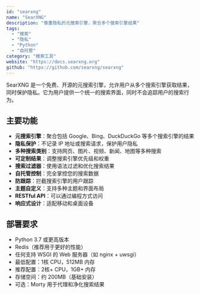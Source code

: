 ```yaml
---
id: "searxng"
name: "SearXNG"
description: "尊重隐私的元搜索引擎，聚合多个搜索引擎结果"
tags:
  - "搜索"
  - "隐私"
  - "Python"
  - "自托管"
category: "搜索工具"
website: "https://docs.searxng.org"
github: "https://github.com/searxng/searxng"
---
```


SearXNG 是一个免费、开源的元搜索引擎，允许用户从多个搜索引擎获取结果，同时保护隐私。它为用户提供一个统一的搜索界面，同时不会追踪用户的搜索行为。

## 主要功能

- **元搜索引擎**：聚合包括 Google、Bing、DuckDuckGo 等多个搜索引擎的结果
- **隐私保护**：不记录 IP 地址或搜索请求，保护用户隐私
- **多种搜索类别**：支持网页、图片、视频、新闻、地图等多种搜索
- **可定制结果**：调整搜索引擎优先级和权重
- **搜索过滤器**：使用语法过滤和优化搜索结果
- **自托管控制**：完全掌控您的搜索数据
- **防跟踪**：拦截搜索引擎的用户跟踪
- **主题自定义**：支持多种主题和界面布局
- **RESTful API**：可以通过编程方式访问
- **响应式设计**：适配移动和桌面设备

## 部署要求

- Python 3.7 或更高版本
- Redis（推荐用于更好的性能）
- 任何支持 WSGI 的 Web 服务器（如 nginx + uwsgi）
- 最低配置：1核 CPU，512MB 内存
- 推荐配置：2核+ CPU，1GB+ 内存
- 存储空间：约 200MB（基础安装）
- 可选：Morty 用于代理和净化搜索结果